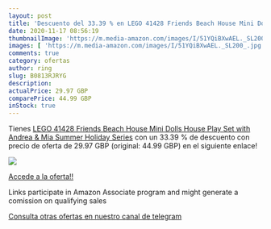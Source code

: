 ```yaml
---
layout: post
title: 'Descuento del 33.39 % en LEGO 41428 Friends Beach House Mini Doll'
date: 2020-11-17 08:56:19
thumbnailImage: 'https://m.media-amazon.com/images/I/51YQiBXwAEL._SL200_.jpg'
images: [ 'https://m.media-amazon.com/images/I/51YQiBXwAEL._SL200_.jpg' ]
comments: true
category: ofertas
author: ring
slug: B0813RJRYG
description:
actualPrice: 29.97 GBP
comparePrice: 44.99 GBP
inStock: true
---
```


Tienes [LEGO 41428 Friends Beach House Mini Dolls House Play Set with Andrea & Mia  Summer Holiday Series](https://www.amazon.co.uk/dp/B0813RJRYG/?tag=redken01-21) con un 33.39 % de descuento con precio de oferta de 29.97 GBP (original: 44.99 GBP) en el siguiente enlace!

[![](https://m.media-amazon.com/images/I/51YQiBXwAEL._SL200_.jpg)](https://www.amazon.co.uk/dp/B0813RJRYG/?tag=redken01-21)

[Accede a la oferta!!](https://www.amazon.co.uk/dp/B0813RJRYG/?tag=redken01-21)

Links participate in Amazon Associate program and might generate a comission on qualifying sales

[Consulta otras ofertas en nuestro canal de telegram](https://t.me/s/ofertas25)
